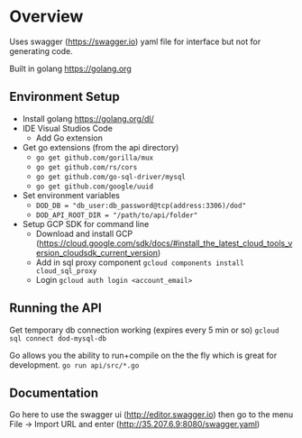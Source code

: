 # Overview

Uses swagger (https://swagger.io) yaml file for interface but not for generating code.


Built in golang https://golang.org

## Environment Setup

- Install golang https://golang.org/dl/
- IDE Visual Studios Code
  - Add Go extension
- Get go extensions (from the api directory)
  - ```go get github.com/gorilla/mux```
  - ```go get github.com/rs/cors```
  - ```go get github.com/go-sql-driver/mysql```
  - ```go get github.com/google/uuid```
- Set environment variables
  - ```DOD_DB = "db_user:db_password@tcp(address:3306)/dod"```
  - ```DOD_API_ROOT_DIR = "/path/to/api/folder"```
- Setup GCP SDK for command line
  - Download and install GCP (https://cloud.google.com/sdk/docs/#install_the_latest_cloud_tools_version_cloudsdk_current_version)
  - Add in sql proxy component ```gcloud components install cloud_sql_proxy```
  - Login ```gcloud auth login <account_email>```

## Running the API

Get temporary db connection working (expires every 5 min or so)
```gcloud sql connect dod-mysql-db```

Go allows you the ability to run+compile on the the fly which is great for development.
```go run api/src/*.go```

## Documentation

Go here to use the swagger ui (http://editor.swagger.io) then go to the menu File -> Import URL and enter (http://35.207.6.9:8080/swagger.yaml)
